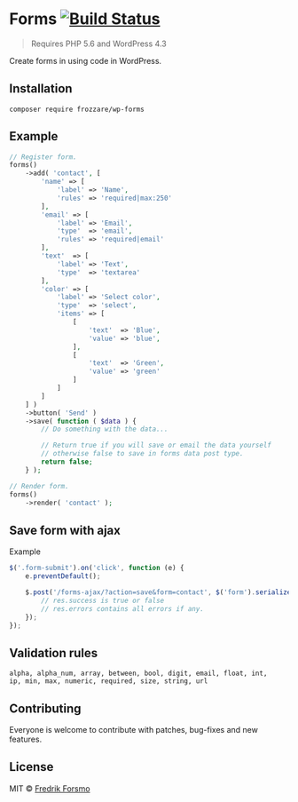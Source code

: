 # Forms [![Build Status](https://travis-ci.org/frozzare/wp-forms.svg?branch=master)](https://travis-ci.org/frozzare/wp-forms)

> Requires PHP 5.6 and WordPress 4.3

Create forms in using code in WordPress.

## Installation

```
composer require frozzare/wp-forms
```

## Example

```php
// Register form.
forms()
    ->add( 'contact', [
        'name' => [
            'label' => 'Name',
            'rules' => 'required|max:250'
        ],
        'email' => [
            'label' => 'Email',
            'type'  => 'email',
            'rules' => 'required|email'
        ],
        'text'  => [
            'label' => 'Text',
            'type'  => 'textarea'
        ],
        'color' => [
            'label' => 'Select color',
            'type'  => 'select',
            'items' => [
                [
                    'text'  => 'Blue',
                    'value' => 'blue',
                ],
                [
                    'text'  => 'Green',
                    'value' => 'green'
                ]
            ]
        ]
    ] )
    ->button( 'Send' )
    ->save( function ( $data ) {
        // Do something with the data...

        // Return true if you will save or email the data yourself
        // otherwise false to save in forms data post type.
        return false;
    } );

// Render form.
forms()
    ->render( 'contact' );

```

## Save form with ajax

Example

```js
$('.form-submit').on('click', function (e) {
    e.preventDefault();

    $.post('/forms-ajax/?action=save&form=contact', $('form').serialize(), function (res) {
        // res.success is true or false
        // res.errors contains all errors if any.
    });
});
```

## Validation rules

```
alpha, alpha_num, array, between, bool, digit, email, float, int,
ip, min, max, numeric, required, size, string, url
```

## Contributing

Everyone is welcome to contribute with patches, bug-fixes and new features.

## License

MIT © [Fredrik Forsmo](https://github.com/frozzare)
